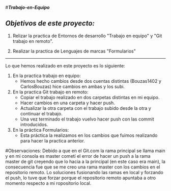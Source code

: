 

#***Trabajo-en-Equipo***

## *Objetivos de este proyecto:*


1. Relizar la practica de Entornos de desarrollo "Trabajo en equipo" y "Git trabajo en remoto".   

2. Realizar la practica de Lenguajes de marcas "Formularios" 
----
Lo que hemos realizado en este proyecto es lo siguiente:

1. En la practica trabajo en equipo:
   * Hemos hecho cambios desde dos cuentas distintas (Bouzas1402 y CarlosBouzas) hice cambios en ambas y los subi.
2. En la practica Git trabajo en remoto:
   * Copiar el trabajo realizado en dos carpetas distintas en mi equipo.
   * Hacer cambios en una carpeta y hacer push.
   * Actualizar la otra carpeta con el trabajo subido desde la otra y continuar el trabajo.
   * Una vez terminado el trabajo vuelvo hacer push con las commit introducidos.
 3. En la práctica Formularios:
    * Esta práctica la realizamos en los cambios que fuimos realizando para hacer la practica anterior.
 
#Observaciones:
Debido a que en el Git.com la rama principal se llama main y en mi consola es master cometí el error de hacer un push a la rama master de git creyendo que lo hacia a la principal (en este caso era main), la consecuencia fue que se me creo una rama master con los cambios en el repositorio remoto.
Lo soluciones fusionando las ramas en local y forzando el push, lo tuve que forzar porque el repositorio remoto apuntaba a otro momento respecto a mi ropositorio local.  